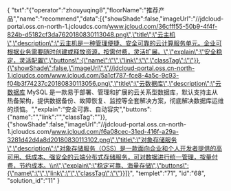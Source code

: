 {
	"txt":"{\"operator\":\"zhouyuqing8\",\"floorName\":\"推荐产品\",\"name\":\"recommend\",\"data\":[{\"showShade\":false,\"imageUrl\":\"//jdcloud-portal.oss.cn-north-1.jcloudcs.com/www.jcloud.com/36cfff55-50b9-4f4f-824b-d5182cf3da7620180830113048.png\",\"title\":\"云主机\",\"description\":\"云主机是一种管理便捷、安全可靠的云计算服务单元。企业可根据业务需要随时创建或释放资源，按需付费，灵活扩展。\",\"explain\":\"安全稳定，灵活配置\",\"buttons\":{\"name\":\"\",\"link\":\"\",\"classTag\":\"\"}},{\"showShade\":false,\"imageUrl\":\"//jdcloud-portal.oss.cn-north-1.jcloudcs.com/www.jcloud.com/5a1cf787-fce8-4a5c-9c93-f04b3f74237c20180830113056.png\",\"title\":\"云数据库\",\"description\":\"云数据库 MySQL 是一款易于部署、管理和扩展的云关系型数据库，默认支持主从热备架构，提供数据备份、故障恢复、监控等全套解决方案，彻底解决数据库运维的烦恼。\",\"explain\":\"安全可靠、自动容灾\",\"buttons\":{\"name\":\"\",\"link\":\"\",\"classTag\":\"\"}},{\"showShade\":false,\"imageUrl\":\"//jdcloud-portal.oss.cn-north-1.jcloudcs.com/www.jcloud.com/f6a08cec-31ed-416f-a29a-3281d42d4a8d20180830113102.png\",\"title\":\"对象存储服务\",\"description\":\"对象存储服务（OSS）是一款面向企业和个人开发者提供的高可用、低成本、强安全的云端分布式存储服务，可对数据进行统一管理，按量付费，节约成本。\\n\",\"explain\":\"稳定可靠、海量存储\",\"buttons\":{\"name\":\"\",\"link\":\"\",\"classTag\":\"\"}}]}",
	"templet":"71",
	"id":"68",
	"solution_id":"11"
}